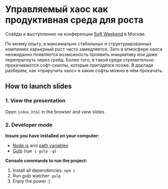 # Управляемый хаос как продуктивная среда для роста

Слайды к выступлению на конференции [Soft Weekend](https://softweekend.ru/) в Москве.

По моему опыту, в максимально стабильных и структурированных компаниях карьерный рост часто замедляется. Зато в атмосфере хаоса неожиданно появляется возможность проявить инициативу или даже перепрыгнуть через грейд. Более того, в такой среде стремительно прокачиваются софт-скиллы, которые пригодятся позже. В докладе разберем, как «приручить хаос» и какие софты можно в нём прокачать.

## How to launch slides
### 1. View the presentation
Open `index.html` in the browser and view slides

### 2. Developer mode

__Insure you have installed on your computer:__

* [Node.js](https://nodejs.org/en/download/) and [path variables](http://stackoverflow.com/questions/8278143/node-js-how-to-run-node-command-from-any-path)
* [Gulp](http://gulpjs.com/) (`npm i gulp -g`)

__Console commands to run the project:__

1. Install all dependenсies: `npm i`
2. Run gulp watcher: `gulp`
3. Enjoy the power :)

